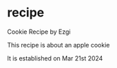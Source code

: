 # recipe
Cookie Recipe by Ezgi

This recipe is about an apple cookie

It is established on Mar 21st 2024
